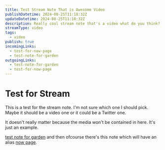 ```yaml
---
title: Test Stream Note That is Awesome Video
publishDatetime: 2024-08-25T11:18:32Z
updateDatetime: 2024-08-25T11:18:32Z
description: Really cool stream note that's a video what do you think?
streamType: video
tags:
  - video
publish: true
incomingLinks:
  - test-for-now-page
  - test-note-for-garden
outgoingLinks:
  - test-note-for-garden
  - test-for-now-page
---
```


# Test for Stream

This is a test for the stream note. I'm not sure which one I should pick. Maybe it should be a video one or it could be a Twitter one.

It doesn't really matter because the media won't be contained in here. It's just an example.

[test note for garden](test-note-for-garden) and then ofcourse there's this note which will have an alias [now page](test-for-now-page).
